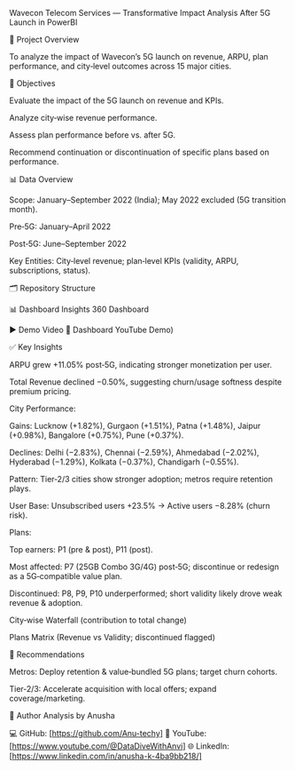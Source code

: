 Wavecon Telecom Services — Transformative Impact Analysis After 5G Launch in PowerBI

📌 Project Overview

To analyze the impact of Wavecon’s 5G launch on revenue, ARPU, plan performance, and city‑level outcomes across 15 major cities. 

🎯 Objectives

Evaluate the impact of the 5G launch on revenue and KPIs.

Analyze city‑wise revenue performance.

Assess plan performance before vs. after 5G.

Recommend continuation or discontinuation of specific plans based on performance.

📊 Data Overview

Scope: January–September 2022 (India); May 2022 excluded (5G transition month).

Pre‑5G: January–April 2022

Post‑5G: June–September 2022

Key Entities: City‑level revenue; plan‑level KPIs (validity, ARPU, subscriptions, status).

🗂️ Repository Structure







📊 Dashboard
Insights 360 Dashboard

▶️ Demo Video
🎥 Dashboard YouTube Demo)


✅ Key Insights 

ARPU grew +11.05% post‑5G, indicating stronger monetization per user.

Total Revenue declined −0.50%, suggesting churn/usage softness despite premium pricing.

City Performance:

Gains: Lucknow (+1.82%), Gurgaon (+1.51%), Patna (+1.48%), Jaipur (+0.98%), Bangalore (+0.75%), Pune (+0.37%).

Declines: Delhi (−2.83%), Chennai (−2.59%), Ahmedabad (−2.02%), Hyderabad (−1.29%), Kolkata (−0.37%), Chandigarh (−0.55%).

Pattern: Tier‑2/3 cities show stronger adoption; metros require retention plays.

User Base: Unsubscribed users +23.5% → Active users −8.28% (churn risk).

Plans:

Top earners: P1 (pre & post), P11 (post).

Most affected: P7 (25GB Combo 3G/4G) post‑5G; discontinue or redesign as a 5G‑compatible value plan.

Discontinued: P8, P9, P10 underperformed; short validity likely drove weak revenue & adoption.



City‑wise Waterfall (contribution to total change)

Plans Matrix (Revenue vs Validity; discontinued flagged)





📝 Recommendations

Metros: Deploy retention & value‑bundled 5G plans; target churn cohorts.

Tier‑2/3: Accelerate acquisition with local offers; expand coverage/marketing.

👤 Author
Analysis by Anusha

💻 GitHub: [https://github.com/Anu-techy]
🎥 YouTube: [https://www.youtube.com/@DataDiveWithAnvi]
🌐 LinkedIn: [https://www.linkedin.com/in/anusha-k-4ba9bb218/]







